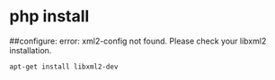 # php install
##configure: error: xml2-config not found. Please check your libxml2 installation.

```sh
apt-get install libxml2-dev
```

